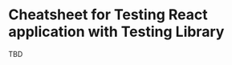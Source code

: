 # Cheatsheet for Testing React application with Testing Library

TBD

<!-- A cheatsheet to accessing elements on a web app.

> packages helps you test UI components in a user-centric way

Because of how Testing Library encourages us to test based on what user expects, it forces us to write semantic HTML.

instead of using <command>ByTestId which will require a corresponding declaration of data-testid on the element, use inherent role of the respective html elements. this will encourage us to write semantic HTML.

-   [`<input>`](./src/components/Input)
- -->

<!-- # Resources

-   [aria-label](https://www.aditus.io/aria/aria-label/) -->
